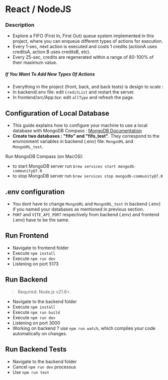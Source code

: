 # React / NodeJS

### Description

- Explore a FIFO (First In, First Out) queue system implemented in this project, where you can enqueue different types of actions for execution.
- Every 1-sec, next action is executed and costs 1 credits (actionA uses creditsA, action B uses creditsB, etc).
- Every 25-sec, credits are regenerated within a range of 80-100% of their maximum value.

##### If You Want To Add New Types Of Actions

- Everything in the project (front, back, and back tests) is design to scale :
- In backend/.env file: edit `CreditList` and restart the server.
- In frontend/src/App.tsx: edit `allType` and refresh the page.

## Configuration of Local Database

- This guide explains how to configure your machine to use a local database with MongoDB Compass : [MongoDB Documentation](https://www.mongodb.com/docs/manual/administration/configuration/#std-label-base-config)
- **Create two databases : "fifo" and "fifo_test"**. They correspond to the environment variables in backend (.env) file: `MongoURL` and `MongoURL_test`.

Run MongoDB Compass (on MacOS):

- to start MongoDB server run `brew services start mongodb-community@7.0`
- to stop MongoDB server run `brew services stop mongodb-community@7.0`

## .env configuration

- You dont have to change `MongoURL` and `MongoURL_test` in backend (.env) if you named your databases as mentioned in previous section.
- `PORT` and `VITE_API_PORT` respectively from backend (.env) and frontend (.env) have to be the same.

## Run Frontend

- Navigate to frontend folder
- Execute `npm install`
- Execute `npm run dev`
- Listening on port 5173

## Run Backend

> Required: Node.js v21.6+.

- Navigate to the backend folder
- Execute `npm install`
- Execute `npm run build`
- Execute `npm run dev`
- Listening on port 3000
- Working on backend ? use `npm run watch`, which compiles your code automatically on changes.

## Run Backend Tests

- Navigate to the backend folder
- Cancel `npm run dev` processus
- Use `npm run test`
